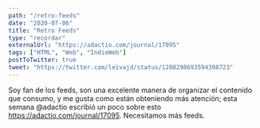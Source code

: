 ```yaml
---
path: "/retro-feeds"
date: "2020-07-06"
title: "Retro Feeds"
type: "recordar"
externalUrl: "https://adactio.com/journal/17095"
tags: ["HTML", "Web", "IndieWeb"]
postToTwitter: true
tweet: "https://twitter.com/leivajd/status/1280298693594398723"
---
```


Soy fan de los feeds, son una excelente manera de organizar el contenido que consumo, y me gusta como est&aacute;n obteniendo m&aacute;s atenci&oacute;n; esta semana @adactio escribi&oacute; un poco sobre esto https://adactio.com/journal/17095. Necesitamos m&aacute;s feeds.

